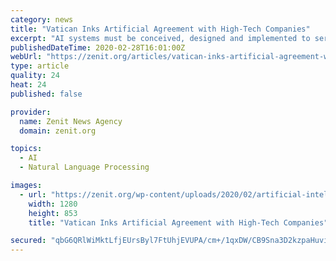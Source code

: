 ```yaml
---
category: news
title: "Vatican Inks Artificial Agreement with High-Tech Companies"
excerpt: "AI systems must be conceived, designed and implemented to serve and protect human beings and the environment in which they live. This fundamental outlook must translate into a commitment to ..."
publishedDateTime: 2020-02-28T16:01:00Z
webUrl: "https://zenit.org/articles/vatican-inks-artificial-agreement-with-high-tech-companies/"
type: article
quality: 24
heat: 24
published: false

provider:
  name: Zenit News Agency
  domain: zenit.org

topics:
  - AI
  - Natural Language Processing

images:
  - url: "https://zenit.org/wp-content/uploads/2020/02/artificial-intelligence-3685928_1280.png"
    width: 1280
    height: 853
    title: "Vatican Inks Artificial Agreement with High-Tech Companies"

secured: "qbG6QRlWiMktLfjEUrsByl7FtUhjEVUPA/cm+/1qxDW/CB9Sna3D2kzpaHuvihksuKRXA7v748Vk/DUIfGL1ZF6gG8XzQJ3pn3ST3nk4sT5iMbQfiqy1j2R5lqyTdyN98hU93TfTmPHmpy76lMEGnLR7MYRvKKa+6Z30cKGP9/Hi5IBo+7GOtbpDpi5vsZdevLXg2XaKag9ZG5nGV0G29FLIdYwEeBiqaFMgqXWCJ2r9mGjkdFUsTtu/ussOF/MAvwotjA6GCkae70/1agemvGYPA/w2VrP85DWt57MvRumh+sBD76o+TQ3B6zoVi0Ge;U+H8QeRfwjefQWaDkVZ/Pw=="
---
```


